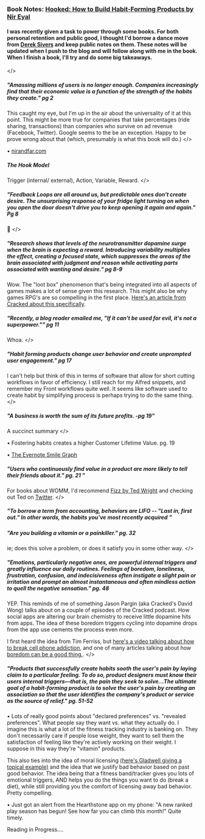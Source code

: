 ### Book Notes: [Hooked: How to Build Habit-Forming Products by Nir Eyal](https://www.amazon.com/Hooked-How-Build-Habit-Forming-Products/dp/1591847788/)

#### I was recently given a task to power through some books. For both personal retention and public good, I thought I'd borrow a dance move from [Derek Sivers](https://sivers.org/book) and keep public notes on them. These notes will be updated when I push to the blog and will follow along with me in the book. When I finish a book, I'll try and do some big takeaways. 

</>

##### "Amassing millions of users is no longer enough. Companies increasingly find that their economic value is a function of the strength of the habits they create." pg 2 

This caught my eye, but I'm up in the air about the universality of it at this point. This might be more true for companies that take percentages (ride sharing, transactions) than companies who survive on ad revenue (Facebook, Twitter). Google seems to the be an exception. Happy to be prove wrong about that (which, presumably is what this book will do.) </>

• [nirandfar.com](https://www.nirandfar.com/) 

##### The Hook Model

Trigger (internal/ external), Action, Variable, Reward. </>

##### "Feedback Loops are all around us, but predictable ones don't create desire. The unsurprising response of your fridge light turning on when you open the door doesn't drive you to keep opening it again and again." Pg 8

🤔 </>

##### "Research shows that levels of the neurotransmitter dopamine surge when the brain is expecting a reward. Introducing variability multiplies the effect, creating a focused state, which suppresses the areas of the brain associated with judgment and reason while activating parts associated with wanting and desire." pg 8-9 

Wow. The "loot box" phenomenon that's being integrated into all aspects of games makes a lot of sense given this research. This might also be why games RPG's are so compelling in the first place. [Here's an article from Cracked about this specifically](http://www.cracked.com/article_18461_5-creepy-ways-video-games-are-trying-to-get-you-addicted.html).

##### "Recently, a blog reader emailed me, "If it can't be used for evil, it's not a superpower."" pg 11

Whoa. </>

##### "Habit forming products change user behavior and create unprompted user engagement." pg 17

I can't help but think of this in terms of software that allow for short cutting workflows in favor of efficiency. I still reach for my Alfred snippets, and remember my Front workflows quite well. It seems like software used to create habit by simplifying process is perhaps trying to do the same thing. </>

##### "A business is worth the sum of its future profits. -pg 19"

A succinct summary </>

• Fostering habits creates a higher Customer Lifetime Value. pg. 19

• [The Evernote Smile Graph](https://techcrunch.com/2012/11/04/should-your-startup-go-freemium/evernote-smile-graph/)

##### "Users who continuously find value in a product are more likely to tell their friends about it." pg. 21 "

For books about WOMM, I'd recommend [Fizz by Ted Wright](https://www.amazon.com/Fizz-Harness-Power-Marketing-Growth/dp/0071835741/) and checking out Ted on [Twitter](https://twitter.com/TedWrightMedia). </>

##### "To borrow a term from accounting, behaviors are LIFO -- "Last in, first out." In other words, the habits you've most recently acquired "

##### "Are you building a vitamin or a painkiller." pg. 32

ie; does this solve a problem, or does it satisfy you in some other way. </>

##### "Emotions, particularly negative ones, are powerful internal triggers and greatly influence our daily routines. Feelings of boredom, loneliness, frustration, confusion, and indecisiveness often instigate a slight pain or irritation and prompt an almost instantaneous and often mindless action to quell the negative sensation." pg. 48 

YEP. This reminds of me of something Jason Pargin (aka Cracked's David Wong) talks about on a couple of episodes of the Cracked podcast. How social apps are altering our brain chemistry to receive little dopamine hits from apps. The idea of these boredom triggers cycling into dopamine drops from the app use cements the process even more. 

I first heard the idea from Tim Ferriss, but [here's a video talking about how to break cell phone addiction](https://www.theatlantic.com/video/index/480240/adventures-in-grayscale/), and one of many articles talking about how [boredom can be a good thing.](https://www.fastcompany.com/3042046/the-science-behind-how-boredom-benefits-creative-thought). </>

##### "Products that successfully create habits sooth the user's pain by laying claim to a particular feeling. To do so, product designers must know their users internal triggers––that is, the pain they seek to solve...The ultimate goal of a habit-forming product is to solve the user's pain by creating an association so that the user identifies the company's product or service as the source of relief." pg. 51-52

• Lots of really good points about "declared preferences" vs. "revealed preferences". What people say they want vs. what they actually do. I imagine this is what a lot of the fitness tracking industry is banking on. They don't necessarily care if people lose weight, they want to sell them the satisfaction of feeling like they're actively working on their weight. I suppose in this way they're "vitamin" products. 

This also ties into the idea of moral licensing [(here's Gladwell giving a topical example)](https://www.youtube.com/watch?v=rjf8b_LLZ6g) and the idea that we justify bad behavior based on past good behavior. The idea being that a fitness band/tracker gives you lots of emotional triggers, AND helps you do the things you want to do (break a diet), while still providing you the comfort of licensing away bad behavior. Pretty compelling. 

• Just got an alert from the Hearthstone app on my phone: "A new ranked play season has begun! See how far you can climb this month!" Quite timely.

Reading in Progress....
